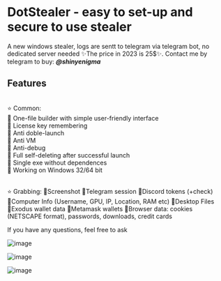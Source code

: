 # DotStealer - easy to set-up and secure to use stealer
A new windows stealer, logs are sentt to telegram via telegram bot, no dedicated server needed ✨The price in 2023 is 25$✨. Contact me by telegram to buy: <em>**@shinyenigma**</em>
## Features
<br />⭐️ Common:
<br />🔹 One-file builder with simple user-friendly interface
<br />🔹 License key remembering
<br />🔹 Anti doble-launch
<br />🔹 Anti VM
<br />🔹 Anti-debug
<br />🔹 Full self-deleting after successful launch
<br />🔹 Single exe without dependences
<br />🔹 Working on Windows 32/64 bit


<br />⭐️ Grabbing:
💠Screenshot
💠Telegram session
💠Discord tokens (+check)
💠Computer Info (Username, GPU, IP, Location, RAM etc)
💠Desktop Files
💠Exodus wallet data
💠Metamask wallets
💠Browser data: cookies (NETSCAPE format), passwords, downloads, credit cards

If you have any questions, feel free to ask

![image](https://github.com/Shinyenigma/DotStealer/assets/113016710/abb99443-f405-4a41-9a97-7b06d054a7ba)

![image](https://github.com/Shinyenigma/DotStealer/assets/113016710/a248712b-a161-44af-af59-f480fbff298d)

![image](https://github.com/Shinyenigma/DotStealer/assets/113016710/4a84970e-b489-4f95-b41a-9f80f4275372)




